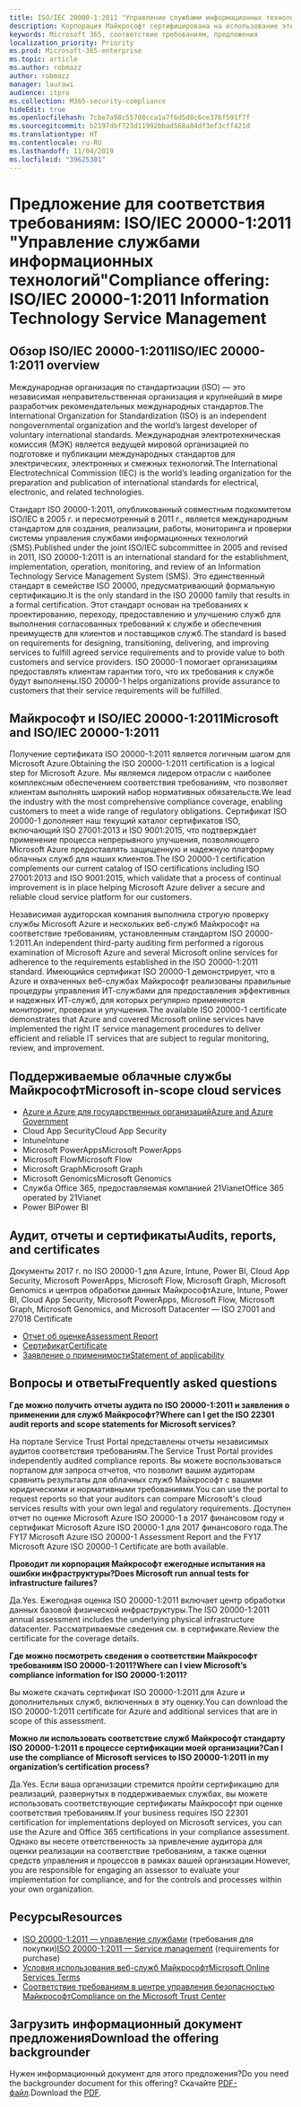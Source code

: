 ```yaml
---
title: ISO/IEC 20000-1:2011 "Управление службами информационных технологий"
description: Корпорация Майкрософт сертифицирована на использование этих стандартов управления службами.
keywords: Microsoft 365, соответствие требованиям, предложения
localization_priority: Priority
ms.prod: Microsoft-365-enterprise
ms.topic: article
ms.author: robmazz
author: robmazz
manager: laurawi
audience: itpro
ms.collection: M365-security-compliance
hideEdit: true
ms.openlocfilehash: 7cbe7a98c55708cca1a7f6d5d8c6ce376f591f7f
ms.sourcegitcommit: b2197dbf723d11992bbad568a84df3ef3cff421d
ms.translationtype: HT
ms.contentlocale: ru-RU
ms.lasthandoff: 11/04/2019
ms.locfileid: "39625301"
---
```

# <a name="compliance-offering-isoiec-20000-12011-information-technology-service-management"></a><span data-ttu-id="87a94-104">Предложение для соответствия требованиям: ISO/IEC 20000-1:2011 "Управление службами информационных технологий"</span><span class="sxs-lookup"><span data-stu-id="87a94-104">Compliance offering: ISO/IEC 20000-1:2011 Information Technology Service Management</span></span>

## <a name="isoiec-20000-12011-overview"></a><span data-ttu-id="87a94-105">Обзор ISO/IEC 20000-1:2011</span><span class="sxs-lookup"><span data-stu-id="87a94-105">ISO/IEC 20000-1:2011 overview</span></span>

<span data-ttu-id="87a94-106">Международная организация по стандартизации (ISO) — это независимая неправительственная организация и крупнейший в мире разработчик рекомендательных международных стандартов.</span><span class="sxs-lookup"><span data-stu-id="87a94-106">The International Organization for Standardization (ISO) is an independent nongovernmental organization and the world’s largest developer of voluntary international standards.</span></span> <span data-ttu-id="87a94-107">Международная электротехническая комиссия (МЭК) является ведущей мировой организацией по подготовке и публикации международных стандартов для электрических, электронных и смежных технологий.</span><span class="sxs-lookup"><span data-stu-id="87a94-107">The International Electrotechnical Commission (IEC) is the world’s leading organization for the preparation and publication of international standards for electrical, electronic, and related technologies.</span></span>  
  
<span data-ttu-id="87a94-108">Стандарт ISO 20000-1:2011, опубликованный совместным подкомитетом ISO/IEC в 2005 г. и пересмотренный в 2011 г., является международным стандартом для создания, реализации, работы, мониторинга и проверки системы управления службами информационных технологий (SMS).</span><span class="sxs-lookup"><span data-stu-id="87a94-108">Published under the joint ISO/IEC subcommittee in 2005 and revised in 2011, ISO 20000-1:2011 is an international standard for the establishment, implementation, operation, monitoring, and review of an Information Technology Service Management System (SMS).</span></span> <span data-ttu-id="87a94-109">Это единственный стандарт в семействе ISO 20000, предусматривающий формальную сертификацию.</span><span class="sxs-lookup"><span data-stu-id="87a94-109">It is the only standard in the ISO 20000 family that results in a formal certification.</span></span> <span data-ttu-id="87a94-110">Этот стандарт основан на требованиях к проектированию, переходу, предоставлению и улучшению служб для выполнения согласованных требований к службе и обеспечения преимуществ для клиентов и поставщиков служб.</span><span class="sxs-lookup"><span data-stu-id="87a94-110">The standard is based on requirements for designing, transitioning, delivering, and improving services to fulfill agreed service requirements and to provide value to both customers and service providers.</span></span> <span data-ttu-id="87a94-111">ISO 20000-1 помогает организациям предоставлять клиентам гарантии того, что их требования к службе будут выполнены.</span><span class="sxs-lookup"><span data-stu-id="87a94-111">ISO 20000-1 helps organizations provide assurance to customers that their service requirements will be fulfilled.</span></span>

## <a name="microsoft-and-isoiec-20000-12011"></a><span data-ttu-id="87a94-112">Майкрософт и ISO/IEC 20000-1:2011</span><span class="sxs-lookup"><span data-stu-id="87a94-112">Microsoft and ISO/IEC 20000-1:2011</span></span>

<span data-ttu-id="87a94-113">Получение сертификата ISO 20000-1:2011 является логичным шагом для Microsoft Azure.</span><span class="sxs-lookup"><span data-stu-id="87a94-113">Obtaining the ISO 20000-1:2011 certification is a logical step for Microsoft Azure.</span></span> <span data-ttu-id="87a94-114">Мы являемся лидером отрасли с наиболее комплексным обеспечением соответствия требованиям, что позволяет клиентам выполнять широкий набор нормативных обязательств.</span><span class="sxs-lookup"><span data-stu-id="87a94-114">We lead the industry with the most comprehensive compliance coverage, enabling customers to meet a wide range of regulatory obligations.</span></span> <span data-ttu-id="87a94-115">Сертификат ISO 20000-1 дополняет наш текущий каталог сертификатов ISO, включающий ISO 27001:2013 и ISO 9001:2015, что подтверждает применение процесса непрерывного улучшения, позволяющего Microsoft Azure предоставлять защищенную и надежную платформу облачных служб для наших клиентов.</span><span class="sxs-lookup"><span data-stu-id="87a94-115">The ISO 20000-1 certification complements our current catalog of ISO certifications including ISO 27001:2013 and ISO 9001:2015, which validate that a process of continual improvement is in place helping Microsoft Azure deliver a secure and reliable cloud service platform for our customers.</span></span>  
  
<span data-ttu-id="87a94-116">Независимая аудиторская компания выполнила строгую проверку службы Microsoft Azure и нескольких веб-служб Майкрософт на соответствие требованиям, установленным стандартом ISO 20000-1:2011.</span><span class="sxs-lookup"><span data-stu-id="87a94-116">An independent third-party auditing firm performed a rigorous examination of Microsoft Azure and several Microsoft online services for adherence to the requirements established in the ISO 20000-1:2011 standard.</span></span> <span data-ttu-id="87a94-117">Имеющийся сертификат ISO 20000-1 демонстрирует, что в Azure и охваченных веб-службах Майкрософт реализованы правильные процедуры управления ИТ-службами для предоставления эффективных и надежных ИТ-служб, для которых регулярно применяются мониторинг, проверки и улучшения.</span><span class="sxs-lookup"><span data-stu-id="87a94-117">The available ISO 20000-1 certificate demonstrates that Azure and covered Microsoft online services have implemented the right IT service management procedures to deliver efficient and reliable IT services that are subject to regular monitoring, review, and improvement.</span></span>

## <a name="microsoft-in-scope-cloud-services"></a><span data-ttu-id="87a94-118">Поддерживаемые облачные службы Майкрософт</span><span class="sxs-lookup"><span data-stu-id="87a94-118">Microsoft in-scope cloud services</span></span>

- [<span data-ttu-id="87a94-119">Azure и Azure для государственных организаций</span><span class="sxs-lookup"><span data-stu-id="87a94-119">Azure and Azure Government</span></span>](https://aka.ms/AzureCompliance)
- <span data-ttu-id="87a94-120">Cloud App Security</span><span class="sxs-lookup"><span data-stu-id="87a94-120">Cloud App Security</span></span>
- <span data-ttu-id="87a94-121">Intune</span><span class="sxs-lookup"><span data-stu-id="87a94-121">Intune</span></span>
- <span data-ttu-id="87a94-122">Microsoft PowerApps</span><span class="sxs-lookup"><span data-stu-id="87a94-122">Microsoft PowerApps</span></span>
- <span data-ttu-id="87a94-123">Microsoft Flow</span><span class="sxs-lookup"><span data-stu-id="87a94-123">Microsoft Flow</span></span>
- <span data-ttu-id="87a94-124">Microsoft Graph</span><span class="sxs-lookup"><span data-stu-id="87a94-124">Microsoft Graph</span></span>
- <span data-ttu-id="87a94-125">Microsoft Genomics</span><span class="sxs-lookup"><span data-stu-id="87a94-125">Microsoft Genomics</span></span>
- <span data-ttu-id="87a94-126">Служба Office 365, предоставляемая компанией 21Vianet</span><span class="sxs-lookup"><span data-stu-id="87a94-126">Office 365 operated by 21Vianet</span></span>
- <span data-ttu-id="87a94-127">Power BI</span><span class="sxs-lookup"><span data-stu-id="87a94-127">Power BI</span></span>

## <a name="audits-reports-and-certificates"></a><span data-ttu-id="87a94-128">Аудит, отчеты и сертификаты</span><span class="sxs-lookup"><span data-stu-id="87a94-128">Audits, reports, and certificates</span></span>

<span data-ttu-id="87a94-129">Документы 2017 г. по ISO 20000-1 для Azure, Intune, Power BI, Cloud App Security, Microsoft PowerApps, Microsoft Flow, Microsoft Graph, Microsoft Genomics и центров обработки данных Майкрософт</span><span class="sxs-lookup"><span data-stu-id="87a94-129">Azure, Intune, Power BI, Cloud App Security, Microsoft PowerApps, Microsoft Flow, Microsoft Graph, Microsoft Genomics, and Microsoft Datacenter — ISO 27001 and 27018 Certificate</span></span>

- [<span data-ttu-id="87a94-130">Отчет об оценке</span><span class="sxs-lookup"><span data-stu-id="87a94-130">Assessment Report</span></span>](https://go.microsoft.com/fwlink/p/?linkid=2077810)
- [<span data-ttu-id="87a94-131">Сертификат</span><span class="sxs-lookup"><span data-stu-id="87a94-131">Certificate</span></span>](https://go.microsoft.com/fwlink/p/?linkid=2077815)
- [<span data-ttu-id="87a94-132">Заявление о применимости</span><span class="sxs-lookup"><span data-stu-id="87a94-132">Statement of applicability</span></span>](https://aka.ms/AzureISO20000StatementofApplicability)

## <a name="frequently-asked-questions"></a><span data-ttu-id="87a94-133">Вопросы и ответы</span><span class="sxs-lookup"><span data-stu-id="87a94-133">Frequently asked questions</span></span>

<span data-ttu-id="87a94-134">**Где можно получить отчеты аудита по ISO 20000-1:2011 и заявления о применении для служб Майкрософт?**</span><span class="sxs-lookup"><span data-stu-id="87a94-134">**Where can I get the ISO 22301 audit reports and scope statements for Microsoft services?**</span></span>

<span data-ttu-id="87a94-135">На портале Service Trust Portal представлены отчеты независимых аудитов соответствия требованиям.</span><span class="sxs-lookup"><span data-stu-id="87a94-135">The Service Trust Portal provides independently audited compliance reports.</span></span> <span data-ttu-id="87a94-136">Вы можете воспользоваться порталом для запроса отчетов, что позволит вашим аудиторам сравнить результаты для облачных служб Майкрософт с вашими юридическими и нормативными требованиями.</span><span class="sxs-lookup"><span data-stu-id="87a94-136">You can use the portal to request reports so that your auditors can compare Microsoft's cloud services results with your own legal and regulatory requirements.</span></span> <span data-ttu-id="87a94-137">Доступен отчет по оценке Microsoft Azure ISO 20000-1 в 2017 финансовом году и сертификат Microsoft Azure ISO 20000-1 для 2017 финансового года.</span><span class="sxs-lookup"><span data-stu-id="87a94-137">The FY17 Microsoft Azure ISO 20000-1 Assessment Report and the FY17 Microsoft Azure ISO 20000-1 Certificate are both available.</span></span>

<span data-ttu-id="87a94-138">**Проводит ли корпорация Майкрософт ежегодные испытания на ошибки инфраструктуры?**</span><span class="sxs-lookup"><span data-stu-id="87a94-138">**Does Microsoft run annual tests for infrastructure failures?**</span></span>

<span data-ttu-id="87a94-139">Да.</span><span class="sxs-lookup"><span data-stu-id="87a94-139">Yes.</span></span> <span data-ttu-id="87a94-140">Ежегодная оценка ISO 20000-1:2011 включает центр обработки данных базовой физической инфраструктуры.</span><span class="sxs-lookup"><span data-stu-id="87a94-140">The ISO 20000-1:2011 annual assessment includes the underlying physical infrastructure datacenter.</span></span> <span data-ttu-id="87a94-141">Рассматриваемые сведения см. в сертификате.</span><span class="sxs-lookup"><span data-stu-id="87a94-141">Review the certificate for the coverage details.</span></span>

<span data-ttu-id="87a94-142">**Где можно посмотреть сведения о соответствии Майкрософт требованиям ISO 20000-1:2011?**</span><span class="sxs-lookup"><span data-stu-id="87a94-142">**Where can I view Microsoft’s compliance information for ISO 20000-1:2011?**</span></span>

<span data-ttu-id="87a94-143">Вы можете скачать сертификат ISO 20000-1:2011 для Azure и дополнительных служб, включенных в эту оценку.</span><span class="sxs-lookup"><span data-stu-id="87a94-143">You can download the ISO 20000-1:2011 certificate for Azure and additional services that are in scope of this assessment.</span></span>

<span data-ttu-id="87a94-144">**Можно ли использовать соответствие служб Майкрософт стандарту ISO 20000-1:2011 в процессе сертификации моей организации?**</span><span class="sxs-lookup"><span data-stu-id="87a94-144">**Can I use the compliance of Microsoft services to ISO 20000-1:2011 in my organization’s certification process?**</span></span>

<span data-ttu-id="87a94-145">Да.</span><span class="sxs-lookup"><span data-stu-id="87a94-145">Yes.</span></span> <span data-ttu-id="87a94-146">Если ваша организации стремится пройти сертификацию для реализаций, развернутых в поддерживаемых службах, вы можете использовать соответствующие сертификаты Майкрософт при оценке соответствия требованиям.</span><span class="sxs-lookup"><span data-stu-id="87a94-146">If your business requires ISO 22301 certification for implementations deployed on Microsoft services, you can use the Azure and Office 365 certifications in your compliance assessment.</span></span> <span data-ttu-id="87a94-147">Однако вы несете ответственность за привлечение аудитора для оценки реализации на соответствие требованиям, а также оценки средств управления и процессов в рамках вашей организации.</span><span class="sxs-lookup"><span data-stu-id="87a94-147">However, you are responsible for engaging an assessor to evaluate your implementation for compliance, and for the controls and processes within your own organization.</span></span>

## <a name="resources"></a><span data-ttu-id="87a94-148">Ресурсы</span><span class="sxs-lookup"><span data-stu-id="87a94-148">Resources</span></span>

- <span data-ttu-id="87a94-149">[ISO 20000-1:2011 — управление службами](https://www.iso.org/standard/51986.html) (требования для покупки)</span><span class="sxs-lookup"><span data-stu-id="87a94-149">[ISO 20000-1:2011 — Service management](https://www.iso.org/standard/51986.html) (requirements for purchase)</span></span>
- [<span data-ttu-id="87a94-150">Условия использования веб-служб Майкрософт</span><span class="sxs-lookup"><span data-stu-id="87a94-150">Microsoft Online Services Terms</span></span>](https://aka.ms/Online-Services-Terms)
- [<span data-ttu-id="87a94-151">Соответствие требованиям в центре управления безопасностью Майкрософт</span><span class="sxs-lookup"><span data-stu-id="87a94-151">Compliance on the Microsoft Trust Center</span></span>](https://www.microsoft.com/trust-center/compliance/compliance-overview)

## <a name="download-the-offering-backgrounder"></a><span data-ttu-id="87a94-152">Загрузить информационный документ предложения</span><span class="sxs-lookup"><span data-stu-id="87a94-152">Download the offering backgrounder</span></span>

<span data-ttu-id="87a94-153">Нужен информационный документ для этого предложения?</span><span class="sxs-lookup"><span data-stu-id="87a94-153">Do you need the backgrounder document for this offering?</span></span> <span data-ttu-id="87a94-154">Скачайте [PDF-файл](https://download.microsoft.com/download/4/E/5/4E58193E-F4D8-4A98-A39E-27F604BD8292/ISO-IEC-20000-Compliance.pdf).</span><span class="sxs-lookup"><span data-stu-id="87a94-154">Download the [PDF](https://download.microsoft.com/download/4/E/5/4E58193E-F4D8-4A98-A39E-27F604BD8292/ISO-IEC-20000-Compliance.pdf).</span></span>
